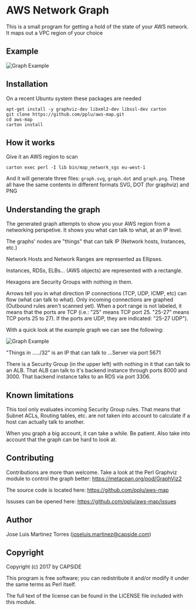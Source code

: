 # AWS Network Graph

This is a small program for getting a hold of the state of your AWS network. It maps out
a VPC region of your choice

## Example

![Graph Example](https://raw.githubusercontent.com/pplu/aws-map/master/examples/graph1.png)

## Installation

On a recent Ubuntu system these packages are needed

```
apt-get install -y graphviz-dev libxml2-dev libssl-dev carton
git clone https://github.com/pplu/aws-map.git
cd aws-map
carton install
```

## How it works

Give it an AWS region to scan

```
carton exec perl -I lib bin/map_network_sgs eu-west-1
```

And it will generate three files: `graph.svg`, `graph.dot` and `graph.png`. These
all have the same contents in different formats SVG, DOT (for graphviz) and PNG

## Understanding the graph

The generated graph attempts to show you your AWS region from a networking perspetive. It shows you what can talk to what, at an IP level.

The graphs' nodes are "things" that can talk IP (Network hosts, Instances, etc.)

Network Hosts and Network Ranges are represented as Ellipses.

Instances, RDSs, ELBs... (AWS objects) are represented with a rectangle.

Hexagons are Security Groups with nothing in them.

Arrows tell you in what direction IP connections (TCP, UDP, ICMP, etc) can flow (what can talk to what). Only incoming connections are graphed (Outbound rules aren't scanned yet). When a port range is not labeled, it means that the ports are TCP (i.e.: "25" means TCP port 25. "25-27" means TCP ports 25 to 27). If the ports are UDP, they are indicated: "25-27 UDP").

With a quick look at the example graph we can see the following:

![Graph Example](https://raw.githubusercontent.com/pplu/aws-map/master/examples/graph1.png)

"Things in ...../32" is an IP that can talk to ...Server via port 5671

There is a Security Group (in the upper left) with nothing in it that can talk to an ALB. That ALB can talk to it's backend instance through ports 8000 and 3000. That backend instance talks to an RDS via port 3306.

## Known limitations

This tool only evaluates incoming Security Group rules. That means that Subnet ACLs, Routing tables, etc. are not taken into account to calculate if a host can actually talk to another.

When you graph a big account, it can take a while. Be patient. Also take into account that the graph can be hard to look at.

## Contributing

Contributions are more than welcome. Take a look at the Perl Graphviz module to control the graph better: https://metacpan.org/pod/GraphViz2

The source code is located here: https://github.com/pplu/aws-map

Issuses can be opened here: https://github.com/pplu/aws-map/issues

## Author

Jose Luis Martinez Torres (joseluis.martinez@capside.com)

## Copyright

Copyright (c) 2017 by CAPSiDE

This program is free software; you can redistribute
it and/or modify it under the same terms as Perl itself.

The full text of the license can be found in the
LICENSE file included with this module.
